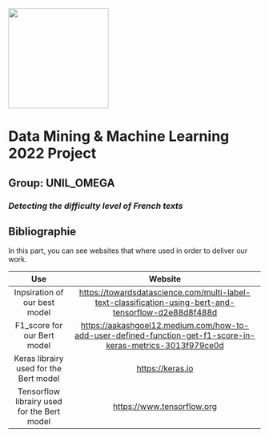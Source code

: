 <img src = 'https://upload.wikimedia.org/wikipedia/commons/thumb/7/77/Logo_HEC_Lausanne.png/640px-Logo_HEC_Lausanne.png' width="200">

# **Data Mining & Machine Learning 2022 Project**
## Group: UNIL_OMEGA 
### *Detecting the difficulty level of French texts* 


## Bibliographie
In this part, you can see websites that where used in order to deliver our work.

|Use|Website|
| :---: |:---: |
|Inpsiration of our best model|https://towardsdatascience.com/multi-label-text-classification-using-bert-and-tensorflow-d2e88d8f488d|
|F1_score for our Bert model|https://aakashgoel12.medium.com/how-to-add-user-defined-function-get-f1-score-in-keras-metrics-3013f979ce0d|
|Keras librairy used for the Bert model|https://keras.io|
|Tensorflow librairy used for the Bert model|https://www.tensorflow.org|





